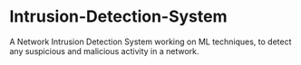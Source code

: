 # Intrusion-Detection-System
A Network Intrusion Detection System working on ML techniques, to detect any suspicious and malicious activity in a network.
